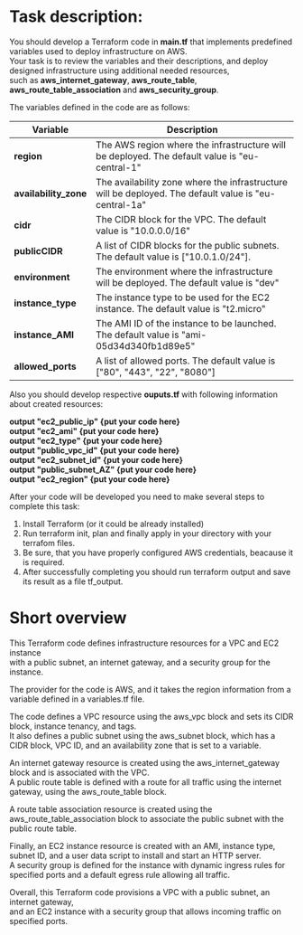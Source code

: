 # Task description:

You should develop a Terraform code in **main.tf** that implements predefined variables used to deploy infrastructure on AWS. <br>
Your task is to review the variables and their descriptions, and deploy designed infrastructure using additional needed resources, <br>
such as **aws_internet_gateway**, **aws_route_table**, **aws_route_table_association** and **aws_security_group**. <br>

The variables defined in the code are as follows:<br>

| **Variable**  | **Description** |
| --- | --- |
| **region** | The AWS region where the infrastructure will be deployed. The default value is "eu-central-1"  |
| **availability_zone**  | The availability zone where the infrastructure will be deployed. The default value is "eu-central-1a"  |
| **cidr**  | The CIDR block for the VPC. The default value is "10.0.0.0/16" |
| **publicCIDR**  | A list of CIDR blocks for the public subnets. The default value is ["10.0.1.0/24"].  |
| **environment**  | The environment where the infrastructure will be deployed. The default value is "dev"  |
| **instance_type**  | The instance type to be used for the EC2 instance. The default value is "t2.micro"  |
| **instance_AMI**  | The AMI ID of the instance to be launched. The default value is "ami-05d34d340fb1d89e5"  |
| **allowed_ports**  | A list of allowed ports. The default value is ["80", "443", "22", "8080"]  |

Also you should develop respective **ouputs.tf** with following information about created resources: <br>

**output "ec2_public_ip" {put your code here}**<br>
**output "ec2_ami" {put your code here}**<br>
**output "ec2_type" {put your code here}**<br>
**output "public_vpc_id" {put your code here}**<br>
**output "ec2_subnet_id" {put your code here}**<br>
**output "public_subnet_AZ" {put your code here}**<br>
**output "ec2_region" {put your code here}**<br>

After your code will be developed you need to make several steps to complete this task: <br>

1. Install Terraform (or it could be already installed)<br>
2. Run terraform init, plan and finally apply in your directory with your terrafom files.<br>
3. Be sure, that you have properly configured AWS credentials, beacause it is required.<br>
4. After successfully completing you should run terraform output and save its result as a file tf_output. <br>


# Short overview

This Terraform code defines infrastructure resources for a VPC and EC2 instance <br>
with a public subnet, an internet gateway, and a security group for the instance.<br>

The provider for the code is AWS, and it takes the region information from a variable defined in a variables.tf file.<br>

The code defines a VPC resource using the aws_vpc block and sets its CIDR block, instance tenancy, and tags. <br>
It also defines a public subnet using the aws_subnet block, which has a CIDR block, VPC ID, and an availability zone that is set to a variable.<br>

An internet gateway resource is created using the aws_internet_gateway block and is associated with the VPC. <br>
A public route table is defined with a route for all traffic using the internet gateway, using the aws_route_table block.<br>

A route table association resource is created using the aws_route_table_association block to associate the public subnet with the public route table.<br>

Finally, an EC2 instance resource is created with an AMI, instance type, subnet ID, and a user data script to install and start an HTTP server. <br>
A security group is defined for the instance with dynamic ingress rules for specified ports and a default egress rule allowing all traffic.<br>

Overall, this Terraform code provisions a VPC with a public subnet, an internet gateway, <br>
and an EC2 instance with a security group that allows incoming traffic on specified ports.
